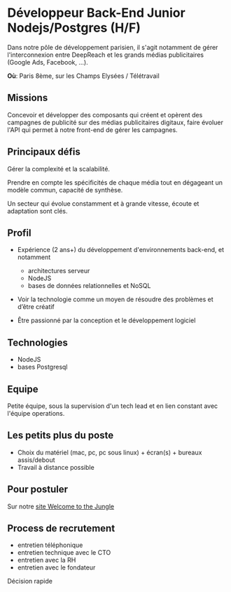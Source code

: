 # Développeur Back-End Junior Nodejs/Postgres (H/F)

Dans notre pôle de développement parisien, il s'agit notamment de gérer l'interconnexion entre DeepReach et les grands médias publicitaires (Google Ads, Facebook, ...).

**Où**: Paris 8ème, sur les Champs Elysées / Télétravail

## Missions

Concevoir et développer des composants qui créent et opèrent des campagnes de publicité sur des médias publicitaires digitaux, faire évoluer l'API qui permet à notre front-end de gérer les campagnes.

## Principaux défis

Gérer la complexité et la scalabilité.

Prendre en compte les spécificités de chaque média tout en dégageant un modèle commun, capacité de synthèse.

Un secteur qui évolue constamment et à grande vitesse, écoute et adaptation sont clés.

## Profil

- Expérience (2 ans+) du développement d'environnements back-end, et notamment

  - architectures serveur
  - NodeJS
  - bases de données relationnelles et NoSQL

- Voir la technologie comme un moyen de résoudre des problèmes et d’être créatif
- Être passionné par la conception et le développement logiciel

## Technologies

- NodeJS
- bases Postgresql

## Equipe

Petite équipe, sous la supervision d'un tech lead et en lien constant avec l'équipe operations.

## Les petits plus du poste

- Choix du matériel (mac, pc, pc sous linux) + écran(s) + bureaux assis/debout
- Travail à distance possible

## Pour postuler

Sur notre [site Welcome to the Jungle](https://www.welcometothejungle.com/companies/deepreach/jobs/developpeur-back-end-junior-nodejs-postgres-h-f-cdi_paris)

## Process de recrutement

- entretien téléphonique
- entretien technique avec le CTO
- entretien avec la RH
- entretien avec le fondateur

Décision rapide
